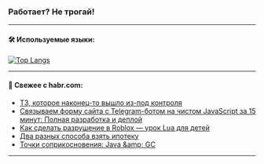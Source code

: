 ### Работает? Не трогай!

---
<!--
#### 🛠️ Technical stack:

![Java](https://img.shields.io/badge/Java-informational?logo=Oracle&style=flat&logoColor=white&color=FF4500)
![Kotlin](https://img.shields.io/badge/Kotlin-informational?logo=Kotlin&style=flat&logoColor=white&color=774D97)
![TS](https://img.shields.io/badge/TypeScript-informational?logo=typeScript&style=flat&logoColor=black&color=017acc)
![Python](https://img.shields.io/badge/Python-informational?logo=Python&style=flat&logoColor=black&color=ffdd54) <br>
![Spring](https://img.shields.io/badge/Spring-informational?logo=Spring&style=flat&logoColor=white&color=6DB33F) 
![SpringBoot](https://img.shields.io/badge/SpringBoot-informational?logo=SpringBoot&style=flat&logoColor=white&color=6DB33F)
![Nest](https://img.shields.io/badge/NestJS-informational?logo=NestJS&style=flat&logoColor=white&color=E0234E) 
![NodeJS](https://img.shields.io/badge/NodeJS-informational?logo=node.js&style=flat&logoColor=white&color=70A760)<br>
![PostgreSQL](https://img.shields.io/badge/PostgreSQL-informational?logo=PostgreSQL&style=flat&logoColor=white&color=DAA520)
![MongoDB](https://img.shields.io/badge/MongoDB-informational?logo=MongoDB&style=flat&logoColor=white&color=870000)
![Apache](https://img.shields.io/badge/Apache-informational?logo=apache&style=flat&logoColor=white&color=f74e28)

___ 
-->

#### 🛠️ Используемые языки:

[![Top Langs](https://github-readme-stats-u2qms2cxw-advtsettinggmailcoms-projects.vercel.app/api/top-langs/?username=zloylis&langs_count=10&hide_title=true&title_color=e6edf3&size_weight=0.5&count_weight=0.5&layout=compact&hide_progress=true&hide_border=true&theme=dracula)](https://github.com/zloylis)

<!---


####  :octocat:&nbsp;&nbsp; Статистика:

![GitHub stats](https://github-readme-stats-u2qms2cxw-advtsettinggmailcoms-projects.vercel.app/api?username=zloylis&show_icons=true&hide_border=true&theme=dracula&title_color=e6edf3&include_all_commits=true&count_private=true&hide_rank=false&hide_title=true&rank_icon=github)
-->
---

#### 💬 Свежее с habr.com:

<!-- BLOG-POST-LIST:START -->
- [ТЗ, которое наконец-то вышло из-под контроля](https://habr.com/ru/articles/847496/?utm_source=habrahabr&utm_medium=rss&utm_campaign=847496)
- [Связываем форму сайта с Telegram-ботом на чистом JavaScript за 15 минут: Полная разработка и деплой](https://habr.com/ru/companies/amvera/articles/847346/?utm_source=habrahabr&utm_medium=rss&utm_campaign=847346)
- [Как сделать разрушение в Roblox — урок Lua для детей](https://habr.com/ru/companies/pixel_study/articles/847472/?utm_source=habrahabr&utm_medium=rss&utm_campaign=847472)
- [Два разных способа взять ипотеку](https://habr.com/ru/articles/847422/?utm_source=habrahabr&utm_medium=rss&utm_campaign=847422)
- [Точки соприкосновения: Java &amp;amp; GC](https://habr.com/ru/companies/jugru/articles/846308/?utm_source=habrahabr&utm_medium=rss&utm_campaign=846308)
<!-- BLOG-POST-LIST:END -->

---
